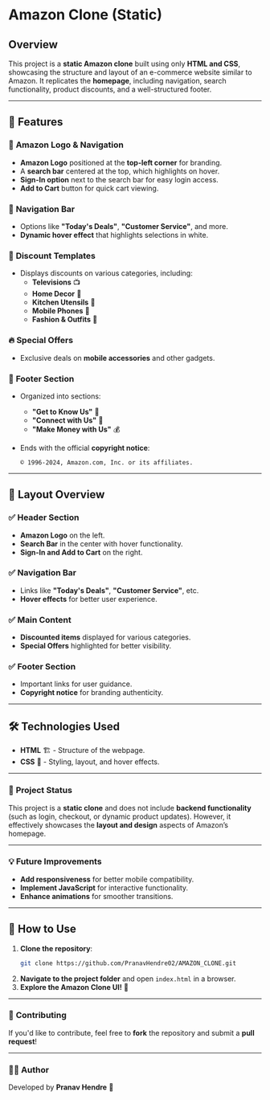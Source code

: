 # Amazon Clone (Static)

## Overview

This project is a **static Amazon clone** built using only **HTML and CSS**, showcasing the structure and layout of an e-commerce website similar to Amazon. It replicates the **homepage**, including navigation, search functionality, product discounts, and a well-structured footer.

---

## 🚀 Features

### 🛒 **Amazon Logo & Navigation**

- **Amazon Logo** positioned at the **top-left corner** for branding.
- A **search bar** centered at the top, which highlights on hover.
- **Sign-In option** next to the search bar for easy login access.
- **Add to Cart** button for quick cart viewing.

### 📌 **Navigation Bar**

- Options like **"Today's Deals"**, **"Customer Service"**, and more.
- **Dynamic hover effect** that highlights selections in white.

### 🎁 **Discount Templates**

- Displays discounts on various categories, including:
  - **Televisions** 📺
  - **Home Decor** 🏡
  - **Kitchen Utensils** 🍳
  - **Mobile Phones** 📱
  - **Fashion & Outfits** 👕

### 🔥 **Special Offers**

- Exclusive deals on **mobile accessories** and other gadgets.

### 📌 **Footer Section**

- Organized into sections:
  - **"Get to Know Us"** 🏢
  - **"Connect with Us"** 🔗
  - **"Make Money with Us"** 💰
- Ends with the official **copyright notice**:

  `© 1996-2024, Amazon.com, Inc. or its affiliates.`

---

## 🎨 Layout Overview

### ✅ **Header Section**

- **Amazon Logo** on the left.
- **Search Bar** in the center with hover functionality.
- **Sign-In and Add to Cart** on the right.

### ✅ **Navigation Bar**

- Links like **"Today's Deals"**, **"Customer Service"**, etc.
- **Hover effects** for better user experience.

### ✅ **Main Content**

- **Discounted items** displayed for various categories.
- **Special Offers** highlighted for better visibility.

### ✅ **Footer Section**

- Important links for user guidance.
- **Copyright notice** for branding authenticity.

---

## 🛠️ Technologies Used

- **HTML** 🏗️ - Structure of the webpage.
- **CSS** 🎨 - Styling, layout, and hover effects.

---

### 📌 **Project Status**

This project is a **static clone** and does not include **backend functionality** (such as login, checkout, or dynamic product updates). However, it effectively showcases the **layout and design** aspects of Amazon’s homepage.

---

### 💡 **Future Improvements**

- **Add responsiveness** for better mobile compatibility.
- **Implement JavaScript** for interactive functionality.
- **Enhance animations** for smoother transitions.

---

## 📌 **How to Use**

1. **Clone the repository**:
   ```sh
   git clone https://github.com/PranavHendre02/AMAZON_CLONE.git
   ```
2. **Navigate to the project folder** and open `index.html` in a browser.
3. **Explore the Amazon Clone UI!** 🎉

---

### 🤝 **Contributing**

If you'd like to contribute, feel free to **fork** the repository and submit a **pull request**!

---

### 👨‍💻 **Author**

Developed by **Pranav Hendre** 🚀

